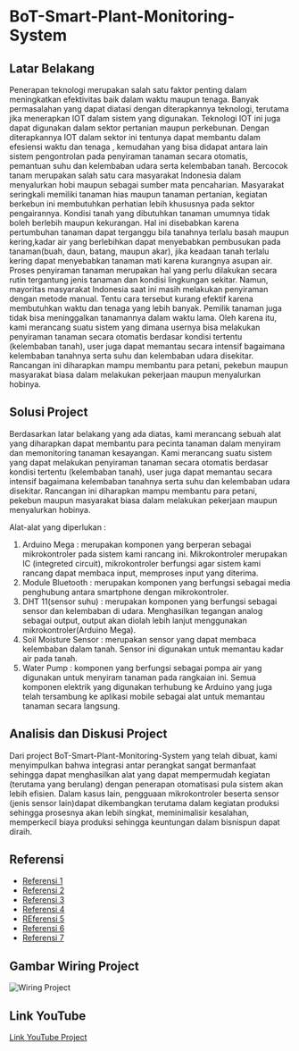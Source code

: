 # BoT-Smart-Plant-Monitoring-System

## Latar Belakang
Penerapan teknologi merupakan salah satu faktor penting dalam meningkatkan efektivitas baik dalam waktu maupun tenaga. Banyak permasalahan yang dapat diatasi dengan diterapkannya teknologi, terutama jika menerapkan IOT dalam sistem yang digunakan. Teknologi IOT ini juga dapat digunakan dalam sektor pertanian maupun perkebunan. Dengan diterapkannya IOT dalam sektor ini tentunya dapat membantu dalam efesiensi waktu dan tenaga , kemudahan yang bisa didapat antara lain sistem pengontrolan pada penyiraman tanaman secara otomatis, pemantuan  suhu dan kelembaban udara serta kelembaban tanah.
	Bercocok tanam merupakan salah satu cara masyarakat Indonesia dalam menyalurkan hobi maupun sebagai sumber mata pencaharian. Masyarakat seringkali memiliki tanaman hias maupun tanaman pertanian, kegiatan berkebun ini membutuhkan perhatian lebih khususnya pada sektor pengairannya. Kondisi tanah yang dibutuhkan tanaman umumnya tidak boleh berlebih maupun kekurangan. Hal ini disebabkan karena pertumbuhan tanaman dapat terganggu bila tanahnya terlalu basah maupun kering,kadar air yang berlebihkan dapat menyebabkan pembusukan pada tanaman(buah, daun, batang, maupun akar), jika keadaan tanah terlalu kering dapat menyebabkan tanaman mati karena kurangnya asupan air.
	Proses penyiraman tanaman merupakan hal yang perlu dilakukan secara rutin tergantung jenis tanaman dan kondisi lingkungan sekitar. Namun, mayoritas masyarakat Indonesia saat ini masih melakukan penyiraman dengan metode manual. Tentu cara tersebut kurang efektif karena membutuhkan waktu dan tenaga yang lebih banyak. Pemilik tanaman juga tidak bisa meninggalkan tanamannya dalam waktu lama. Oleh karena itu, kami merancang suatu sistem yang dimana usernya bisa melakukan penyiraman tanaman secara otomatis berdasar kondisi tertentu (kelembaban tanah), user juga dapat memantau secara intensif bagaimana kelembaban tanahnya serta suhu dan kelembaban udara disekitar. Rancangan ini diharapkan mampu membantu para petani, pekebun maupun masyarakat biasa dalam melakukan pekerjaan maupun menyalurkan hobinya.
 
## Solusi Project
Berdasarkan latar belakang yang ada diatas, kami merancang sebuah alat yang diharapkan dapat membantu para pecinta tanaman dalam menyiram dan memonitoring tanaman kesayangan. Kami merancang suatu sistem yang dapat melakukan penyiraman tanaman secara otomatis berdasar kondisi tertentu (kelembaban tanah), user juga dapat memantau secara intensif bagaimana kelembaban tanahnya serta suhu dan kelembaban udara disekitar. Rancangan ini diharapkan mampu membantu para petani, pekebun maupun masyarakat biasa dalam melakukan pekerjaan maupun menyalurkan hobinya.

Alat-alat yang diperlukan :
1.	Arduino Mega : merupakan komponen yang berperan sebagai mikrokontroler pada sistem kami rancang ini. Mikrokontroler merupakan IC (integreted circuit), mikrokontroler berfungsi agar sistem kami rancang dapat membaca input, memproses input yang diterima.
2.	Module Bluetooth : merupakan komponen yang berfungsi sebagai media penghubung antara smartphone dengan mikrokontroler.
3.	DHT 11(sensor suhu) : merupakan komponen yang berfungsi sebagai sensor dan kelembaban di udara. Menghasilkan tegangan analog sebagai output, output akan diolah lebih lanjut menggunakan mikrokontroler(Arduino Mega).
4.	Soil Moisture Sensor : merupakan sensor yang dapat membaca kelembaban dalam tanah. Sensor ini digunakan untuk memantau kadar air pada tanah.
5.	Water Pump : komponen yang berfungsi sebagai pompa air yang digunakan untuk menyiram tanaman pada rangkaian ini.
Semua komponen elektrik yang digunakan terhubung ke Arduino yang juga telah tersambung ke aplikasi mobile sebagai alat untuk memantau tanaman secara langsung.

## Analisis dan Diskusi Project
Dari project BoT-Smart-Plant-Monitoring-System yang telah dibuat, kami menyimpulkan bahwa integrasi antar perangkat sangat bermanfaat sehingga dapat menghasilkan alat yang dapat mempermudah kegiatan (terutama yang berulang) dengan penerapan otomatisasi pula sistem akan lebih efisien.
Dalam kasus lain, pengguaan mikrokontroler beserta sensor (jenis sensor lain)dapat dikembangkan terutama dalam kegiatan produksi sehingga prosesnya akan lebih singkat, meminimalisir kesalahan, memperkecil biaya produksi sehingga keuntungan dalam bisnispun dapat diraih.
## Referensi
* [Referensi 1](https://www.youtube.com/watch?v=qWPrU-ujidc&t=4s)
* [Referensi 2](https://www.youtube.com/watch?v=aQcJ4uHdQEA&t=511s)
* [Referensi 3](https://www.youtube.com/watch?v=L7H5PiJLeBc)
* [Referensi 4](https://www.youtube.com/watch?v=pFQaFnqpOtQ&t=254s)
* [REferensi 5](https://www.youtube.com/watch?v=Al4QPNpvtQE&t=511s)
* [Referensi 6](https://www.youtube.com/watch?v=7pfWkk1uxP8&t=504s)
* [Referensi 7](https://www.youtube.com/watch?v=5RMwtuV7BM0)

## Gambar Wiring Project 
![Wiring Project](https://user-images.githubusercontent.com/89328195/173163088-8039f0fd-edbb-45e8-b1af-906e38bbb1dc.png)

## Link YouTube
[Link YouTube Project](https://youtu.be/KfWqBQvJ6k0)

